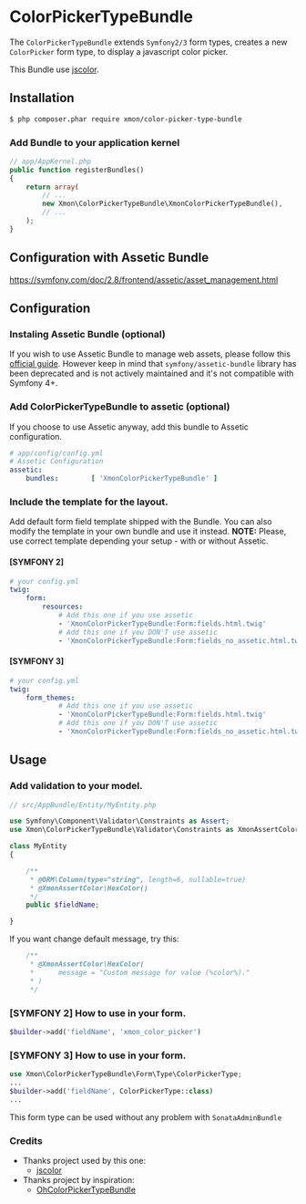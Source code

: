 ColorPickerTypeBundle
==============================

The ``ColorPickerTypeBundle`` extends ``Symfony2/3`` form types, 
creates a new  ``ColorPicker`` form type, to display a javascript color picker.

This Bundle use [jscolor](http://jscolor.com/).

## Installation

```sh
$ php composer.phar require xmon/color-picker-type-bundle
```

### Add Bundle to your application kernel
```php
// app/AppKernel.php
public function registerBundles()
{
    return array(
        // ...
        new Xmon\ColorPickerTypeBundle\XmonColorPickerTypeBundle(),
        // ...
    );
}
```
## Configuration with Assetic Bundle
https://symfony.com/doc/2.8/frontend/assetic/asset_management.html

## Configuration

### Instaling Assetic Bundle (optional)
If you wish to use Assetic Bundle to manage web assets, please follow this [official guide](https://symfony.com/doc/3.4/frontend/assetic/asset_management.html). However keep in mind that `symfony/assetic-bundle` library has been deprecated and is not actively maintained and it's not compatible with Symfony 4+.

### Add ColorPickerTypeBundle to assetic (optional)

If you choose to use Assetic anyway, add this bundle to Assetic configuration.
```yml
# app/config/config.yml
# Assetic Configuration
assetic:
    bundles:        [ 'XmonColorPickerTypeBundle' ]
```

### Include the template for the layout.
Add default form field template shipped with the Bundle.
You can also modify the template in your own bundle and use it instead.
**NOTE:** Please, use correct template depending your setup - with or without Assetic.

#### [SYMFONY 2]
```yml
# your config.yml
twig:
    form:
        resources:
            # Add this one if you use assetic
            - 'XmonColorPickerTypeBundle:Form:fields.html.twig'
            # Add this one if you DON'T use assetic
            - 'XmonColorPickerTypeBundle:Form:fields_no_assetic.html.twig'
```

#### [SYMFONY 3]

```yml
# your config.yml
twig:
    form_themes:
            # Add this one if you use assetic
            - 'XmonColorPickerTypeBundle:Form:fields.html.twig'
            # Add this one if you DON'T use assetic
            - 'XmonColorPickerTypeBundle:Form:fields_no_assetic.html.twig'
```

## Usage

### Add validation to your model. 

```php
// src/AppBundle/Entity/MyEntity.php

use Symfony\Component\Validator\Constraints as Assert;
use Xmon\ColorPickerTypeBundle\Validator\Constraints as XmonAssertColor;

class MyEntity
{

    /**
     * @ORM\Column(type="string", length=6, nullable=true)
     * @XmonAssertColor\HexColor()
     */
    public $fieldName;

}
```

If you want change default message, try this:
```php
    /**
     * @XmonAssertColor\HexColor(
     *      message = "Custom message for value (%color%)."
     * )
     */
```

### [SYMFONY 2] How to use in your form. 

```php
$builder->add('fieldName', 'xmon_color_picker')
```

### [SYMFONY 3] How to use in your form. 

```php
use Xmon\ColorPickerTypeBundle\Form\Type\ColorPickerType;
...
$builder->add('fieldName', ColorPickerType::class)
...
```

This form type can be used without any problem with ``SonataAdminBundle``

### Credits

 - Thanks project used by this one:
	 - [jscolor](http://jscolor.com/)
 - Thanks project by inspiration:
	 - [OhColorPickerTypeBundle](https://github.com/ollieLtd/OhColorPickerTypeBundle)
